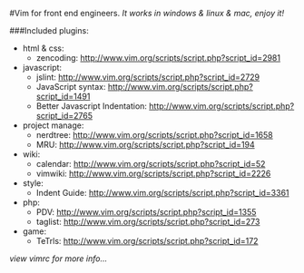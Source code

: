 #Vim for front end engineers.
*It works in windows & linux & mac, enjoy it!*

###Included plugins:
* html & css:
	- zencoding: http://www.vim.org/scripts/script.php?script_id=2981
* javascript: 
	- jslint: http://www.vim.org/scripts/script.php?script_id=2729
	- JavaScript syntax: http://www.vim.org/scripts/script.php?script_id=1491
	- Better Javascript Indentation: http://www.vim.org/scripts/script.php?script_id=2765
* project manage:
	- nerdtree: http://www.vim.org/scripts/script.php?script_id=1658
	- MRU: http://www.vim.org/scripts/script.php?script_id=194 
* wiki:
	- calendar: http://www.vim.org/scripts/script.php?script_id=52
	- vimwiki: http://www.vim.org/scripts/script.php?script_id=2226
* style: 
	- Indent Guide: http://www.vim.org/scripts/script.php?script_id=3361
* php:
	- PDV: http://www.vim.org/scripts/script.php?script_id=1355
	- taglist: http://www.vim.org/scripts/script.php?script_id=273
* game: 
	- TeTrls: http://www.vim.org/scripts/script.php?script_id=172
 
*view vimrc for more info...*
